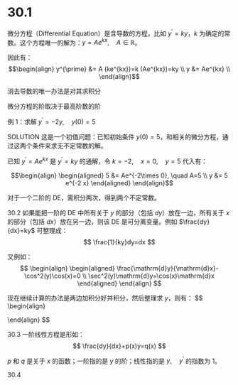 # 30.1
微分方程（Differential Equation）是含导数的方程，比如 $y^{\prime}=ky$，$k$ 为确定的常数。这个方程唯一的解为：$y=Ae^{kx},\quad A\in \mathbb{R}$。

因此有：
$$\begin{align}
y^{\prime} &= A (ke^{kx})=k (Ae^{kx})=ky \\
y &= Ae^{kx} \\
\end{align}$$

消去导数的唯一办法是对其求积分

微分方程的阶取决于最高阶数的阶

例 1：求解 $y^{\prime}=-2y,\quad y(0)=5$

SOLUTION
这是一个初值问题：已知初始条件 $y(0)=5$，和相关的微分方程，通过这两个条件来求无不定常数的解。

已知 $y^{\prime}=Ae^{kx}$ 是 $y^{\prime}=ky$ 的通解，令 $k=-2,\quad x=0,\quad y=5$ 代入有：

$$\begin{align}
\begin{aligned}
5 &= Ae^{-2\times 0}, \quad A=5 \\
y &= 5 e^{-2 x}
\end{aligned}
\end{align}$$


对于一个二阶的 DE，需积分两次，得到两个不定常数。

30.2
如果能把一阶的 DE 中所有关于 $y$ 的部分（包括 $dy$）放在一边，所有关于 $x$ 的部分（包括 $dx$）放在另一边，则该 DE 是可分离变量。例如 $\frac{dy}{dx}=ky$ 可整理成：
$$
\frac{1}{ky}dy=dx
$$

又例如：
$$
\begin{align}
\begin{aligned}
\frac{\mathrm{d}y}{\mathrm{d}x}-\cos^2(y)\cos(x)=0 \\
\sec^2(y)\mathrm{d}y=\cos(x)\mathrm{d}x
\end{aligned}
\end{align}
$$

现在继续计算的办法是两边加积分好并积分，然后整理求 $y$，则有：
$$
\begin{align}

\end{align}
$$


30.3
一阶线性方程是形如：
$$
\frac{dy}{dx}+p(x)y=q(x) 
$$

$p$ 和 $q$ 是关于 $x$ 的函数；一阶指的是 $y$ 的阶；线性指的是 $y,\quad y^\prime$ 的指数为 1。


30.4
